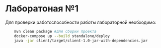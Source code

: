 # Лаборатоная №1

Для проверки работоспособности работы лабораторной необходимо:

```bash
    mvn clean package #для сборки проекта
    docker-compose up --build standalone/deploy 
    java -jar client/target/client-1.0-jar-with-dependencies.jar
```
